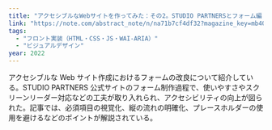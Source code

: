 ```yaml
---
title: "アクセシブルなWebサイトを作ってみた：その2。STUDIO PARTNERSとフォーム編｜いっちゃの雑記｜note"
link: "https://note.com/abstract_note/n/na71b7cf4df32?magazine_key=mb40ab2856a4c"
tags:
  - "フロント実装（HTML・CSS・JS・WAI-ARIA）"
  - "ビジュアルデザイン"
year: 2022
---
```


アクセシブルな Web サイト作成におけるフォームの改良について紹介している。STUDIO PARTNERS 公式サイトのフォーム制作過程で、使いやすさやスクリーンリーダー対応などの工夫が取り入れられ、アクセシビリティの向上が図られた。記事では、必須項目の視覚化、縦の流れの明確化、プレースホルダーの使用を避けるなどのポイントが解説されている。

